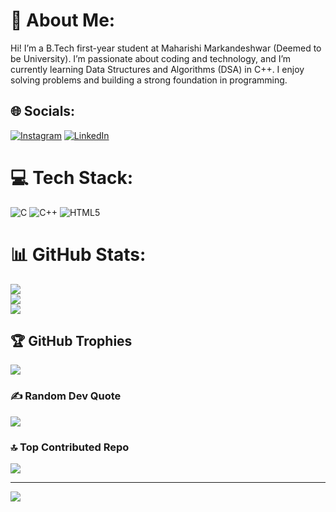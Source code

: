 # 💫 About Me:
Hi! I’m a B.Tech first-year student at Maharishi Markandeshwar (Deemed to be University). I’m passionate about coding and technology, and I’m currently learning Data Structures and Algorithms (DSA) in C++. I enjoy solving problems and building a strong foundation in programming.


## 🌐 Socials:
[![Instagram](https://img.shields.io/badge/Instagram-%23E4405F.svg?logo=Instagram&logoColor=white)](https://instagram.com/itx._hrsh) [![LinkedIn](https://img.shields.io/badge/LinkedIn-%230077B5.svg?logo=linkedin&logoColor=white)](https://linkedin.com/in/harshkumar11) 

# 💻 Tech Stack:
![C](https://img.shields.io/badge/c-%2300599C.svg?style=for-the-badge&logo=c&logoColor=white) ![C++](https://img.shields.io/badge/c++-%2300599C.svg?style=for-the-badge&logo=c%2B%2B&logoColor=white) ![HTML5](https://img.shields.io/badge/html5-%23E34F26.svg?style=for-the-badge&logo=html5&logoColor=white)
# 📊 GitHub Stats:
![](https://github-readme-stats.vercel.app/api?username=harshkamboj11&theme=dark&hide_border=false&include_all_commits=true&count_private=true)<br/>
![](https://github-readme-streak-stats.herokuapp.com/?user=harshkamboj11&theme=dark&hide_border=false)<br/>
![](https://github-readme-stats.vercel.app/api/top-langs/?username=harshkamboj11&theme=dark&hide_border=false&include_all_commits=true&count_private=true&layout=compact)

## 🏆 GitHub Trophies
![](https://github-profile-trophy.vercel.app/?username=harshkamboj11&theme=radical&no-frame=true&no-bg=true&margin-w=4)

### ✍️ Random Dev Quote
![](https://quotes-github-readme.vercel.app/api?type=horizontal&theme=merko)

### 🔝 Top Contributed Repo
![](https://github-contributor-stats.vercel.app/api?username=harshkamboj11&limit=5&theme=dark&combine_all_yearly_contributions=true)

---
[![](https://visitcount.itsvg.in/api?id=harshkamboj11&icon=1&color=1)](https://visitcount.itsvg.in)

<!-- Proudly created with GPRM ( https://gprm.itsvg.in ) -->
